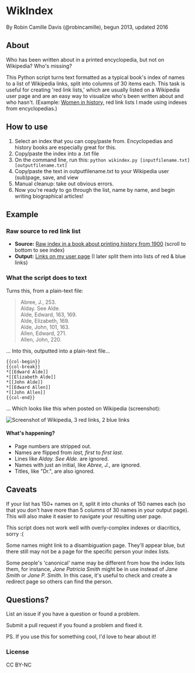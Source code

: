 # WikIndex

By Robin Camille Davis (@robincamille), begun 2013, updated 2016

## About 
Who has been written about in a printed encyclopedia, but not on Wikipedia? Who's missing?

This Python script turns text formatted as a typical book's index of names to a list of Wikipedia links, split into columns of 30 items each. This task is useful for creating 'red link lists,' which are usually listed on a Wikipedia user page and are an easy way to visualize who's been written about and who hasn't. (Example: [Women in history](https://en.wikipedia.org/wiki/User:Rcamilled/Redlinks/Women_in_history), red link lists I made using indexes from encyclopedias.)

## How to use
1. Select an index that you can copy/paste from. Encyclopedias and history books are especially great for this.
1. Copy/paste the index into a .txt file
1. On the command line, run this:
```python wikindex.py [inputfilename.txt] [outputfilename.txt]```
1. Copy/paste the text in outputfilename.txt to your Wikipedia user (sub)page, save, and view
1. Manual cleanup: take out obvious errors.
1. Now you're ready to go through the list, name by name, and begin writing biographical articles! 

## Example 
### Raw source to red link list
- **Source:** [Raw index in a book about printing history from 1900](http://www.gutenberg.org/files/20393/20393-h/20393-h.htm) (scroll to bottom to see index)
- **Output:** [Links on my user page](https://en.wikipedia.org/wiki/User:Rcamilled/Redlinks/Printers#Entities_mentioned_in_Plomer) (I later split them into lists of red & blue links)

### What the script does to text
Turns this, from a plain-text file:
>Abree, J., 253.<br/>Alday. See Alde.<br/>Alde, Edward, 163, 169.<br/>Alde, Elizabeth, 169.<br/>Alde, John, 101, 163.<br/>Allen, Edward, 271.<br/>Allen, John, 220.<br/>

... Into this, outputted into a plain-text file...
```
{{col-begin}}
{{col-break}}
*[[Edward Alde]]
*[[Elizabeth Alde]]
*[[John Alde]]
*[[Edward Allen]]
*[[John Allen]]
{{col-end}}
```

... Which looks like this when posted on Wikipedia (screenshot): 

![Screenshot of Wikipedia, 3 red links, 2 blue links](http://i.imgur.com/btuhJ7p.png)


#### What's happening?
- Page numbers are stripped out.
- Names are flipped from *last, first* to *first last*. 
- Lines like *Alday. See Alde.* are ignored. 
- Names with just an initial, like *Abree, J.*, are ignored. 
- Titles, like "Dr.", are also ignored.

## Caveats 
If your list has 150+ names on it, split it into chunks of 150 names each (so that you don't have more than 5 columns of 30 names in your output page). This will also make it easier to navigate your resulting user page.

This script does not work well with overly-complex indexes or diacritics, sorry :(

Some names might link to a disambiguation page. They'll appear blue, but there still may not be a page for the specific person your index lists. 

Some people's 'canonical' name may be different from how the index lists them, for instance, *Jane Patricia Smith* might be in use instead of *Jane Smith* or *Jane P. Smith*. In this case, it's useful to check and create a redirect page so others can find the person.

## Questions?
List an issue if you have a question or found a problem. 

Submit a pull request if you found a problem and fixed it.

PS. If you use this for something cool, I'd love to hear about it! 

### License 
CC BY-NC